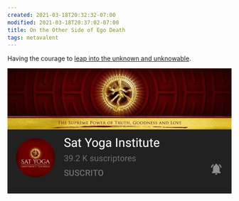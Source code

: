 ```yaml
---
created: 2021-03-18T20:32:32-07:00
modified: 2021-03-18T20:37:02-07:00
title: On the Other Side of Ego Death
tags: metavalent
---
```


Having the courage to [leap into the unknown and unknowable](https://youtu.be/_LnbezjHqIY).






[![](/images/image_picker3454479804172598662.jpg)](https://youtu.be/_LnbezjHqIY)